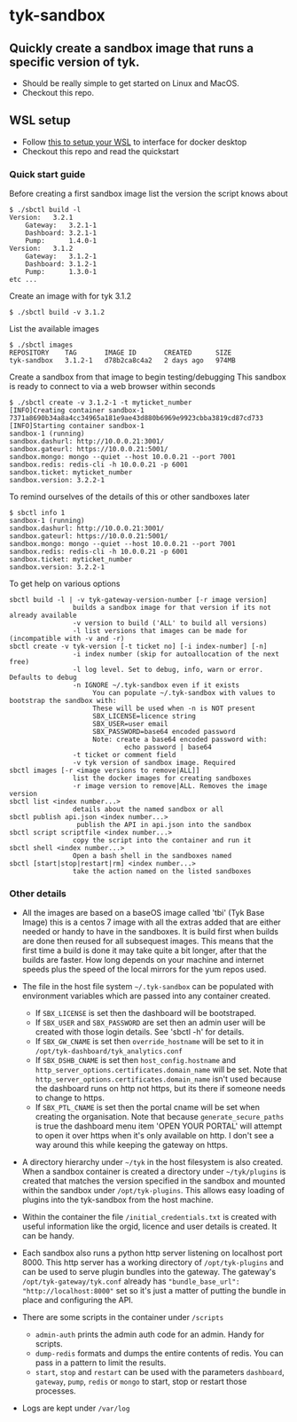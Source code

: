 # tyk-sandbox

## Quickly create a sandbox image that runs a specific version of tyk.

* Should be really simple to get started on Linux and MacOS. 
* Checkout this repo.

## WSL setup

* Follow [this to setup your WSL](https://nickjanetakis.com/blog/setting-up-docker-for-windows-and-wsl-to-work-flawlessly) to interface for docker desktop
* Checkout this repo and read the quickstart

### Quick start guide

Before creating a first sandbox image list the version the script knows about

	$ ./sbctl build -l
	Version:   3.2.1
		Gateway:   3.2.1-1
		Dashboard: 3.2.1-1
		Pump:      1.4.0-1
	Version:   3.1.2
		Gateway:   3.1.2-1
		Dashboard: 3.1.2-1
		Pump:      1.3.0-1
	etc ...

Create an image with for tyk 3.1.2

	$ ./sbctl build -v 3.1.2

List the available images

	$ ./sbctl images
	REPOSITORY    TAG       IMAGE ID       CREATED      SIZE
	tyk-sandbox   3.1.2-1   d78b2ca8c4a2   2 days ago   974MB

Create a sandbox from that image to begin testing/debugging
This sandbox is ready to connect to via a web browser within seconds

	$ ./sbctl create -v 3.1.2-1 -t myticket_number
	[INFO]Creating container sandbox-1
	7371a8690b34a8a4cc34965a181e9ae43d880b6969e9923cbba3819cd87cd733
	[INFO]Starting container sandbox-1
	sandbox-1 (running)
	sandbox.dashurl: http://10.0.0.21:3001/
	sandbox.gateurl: https://10.0.0.21:5001/
	sandbox.mongo: mongo --quiet --host 10.0.0.21 --port 7001
	sandbox.redis: redis-cli -h 10.0.0.21 -p 6001
	sandbox.ticket: myticket_number
	sandbox.version: 3.2.2-1


To remind ourselves of the details of this or other sandboxes later

	$ sbctl info 1
	sandbox-1 (running)
	sandbox.dashurl: http://10.0.0.21:3001/
	sandbox.gateurl: https://10.0.0.21:5001/
	sandbox.mongo: mongo --quiet --host 10.0.0.21 --port 7001
	sandbox.redis: redis-cli -h 10.0.0.21 -p 6001
	sandbox.ticket: myticket_number
	sandbox.version: 3.2.2-1

To get help on various options

	sbctl build -l | -v tyk-gateway-version-number [-r image version]
					builds a sandbox image for that version if its not already available
					-v version to build ('ALL' to build all versions)
					-l list versions that images can be made for (incompatible with -v and -r)
	sbctl create -v tyk-version [-t ticket no] [-i index-number] [-n]
					-i index number (skip for autoallocation of the next free)
					-l log level. Set to debug, info, warn or error. Defaults to debug
					-n IGNORE ~/.tyk-sandbox even if it exists
						 You can populate ~/.tyk-sandbox with values to bootstrap the sandbox with:
						 These will be used when -n is NOT present
						 SBX_LICENSE=licence string
						 SBX_USER=user email
						 SBX_PASSWORD=base64 encoded password
						 Note: create a base64 encoded password with:
								 echo password | base64
					-t ticket or comment field
					-v tyk version of sandbox image. Required
	sbctl images [-r <image versions to remove|ALL]]
					list the docker images for creating sandboxes
					-r image version to remove|ALL. Removes the image version
	sbctl list <index number...>
					details about the named sandbox or all
	sbctl publish api.json <index number...>
					 publish the API in api.json into the sandbox
	sbctl script scriptfile <index number...>
					copy the script into the container and run it
	sbctl shell <index number...>
					Open a bash shell in the sandboxes named
	sbctl [start|stop|restart|rm] <index number...>
					take the action named on the listed sandboxes


### Other details
- All the images are based on a baseOS image called 'tbi' (Tyk Base Image) this is a centos 7 image with all the extras added that are either needed or handy to have in the sandboxes. It is build first when builds are done then reused for all subsequest images. This means that the first time a build is done it may take quite a bit longer, after that the builds are faster. How long depends on your machine and internet speeds plus the speed of the local mirrors for the yum repos used.

- The file in the host file system `~/.tyk-sandbox` can be populated with environment variables which are passed into any container created. 
	- If `SBX_LICENSE` is set then the dashboard will be bootstraped. 
	- If `SBX_USER` and `SBX_PASSWORD` are set then an admin user will be created with those login details. See 'sbctl -h' for details.
	- If `SBX_GW_CNAME` is set then `override_hostname` will be set to it in `/opt/tyk-dashboard/tyk_analytics.conf`
	- If `SBX_DSHB_CNAME` is set then `host_config.hostname` and `http_server_options.certificates.domain_name` will be set. Note that `http_server_options.certificates.domain_name` isn't used because the dashboard runs on http not https, but its there if someone needs to change to https.
	- If `SBX_PTL_CNAME` is set then the portal cname will be set when creating the organisation. Note that because `generate_secure_paths` is true the dashboard menu item 'OPEN YOUR PORTAL' will attempt to open it over https when it's only available on http. I don't see a way around this while keeping the gateway on https.

- A directory hierarchy under `~/tyk` in the host filesystem is also created. When a sandbox container is created a directory under `~/tyk/plugins` is created that matches the version specified in the sandbox and mounted within the sandbox under `/opt/tyk-plugins`. This allows easy loading of plugins into the tyk-sandbox from the host machine.

- Within the container the file `/initial_credentials.txt` is created with useful information like the orgid, licence and user details is created. It can be handy.

- Each sandbox also runs a python http server listening on localhost port 8000. This http server has a working directory of `/opt/tyk-plugins` and can be used to serve plugin bundles into the gateway. The gateway's `/opt/tyk-gateway/tyk.conf` already has `"bundle_base_url": "http://localhost:8000"` set so it's just a matter of putting the bundle in place and configuring the API.

- There are some scripts in the container under `/scripts`
	- `admin-auth` prints the admin auth code for an admin. Handy for scripts.
	- `dump-redis` formats and dumps the entire contents of redis. You can pass in a pattern to limit the results.
	- `start`, `stop` and `restart` can be used with the parameters `dashboard`, `gateway`, `pump`, `redis` or `mongo` to start, stop or restart those processes.

- Logs are kept under `/var/log`